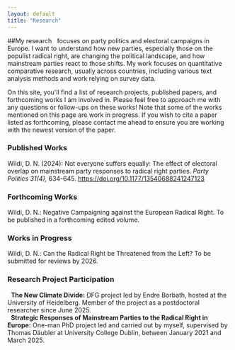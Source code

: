 ```yaml
---
layout: default
title: "Research"
---
```


##My research 
&nbsp; focuses on party politics and electoral campaigns in Europe. I want to understand how new parties, especially those on the populist radical right, are changing the political landscape, and how mainstream parties react to those shifts. My work focuses on quantitative comparative research, usually across countries, including various text analysis methods and work relying on survey data.

On this site, you'll find a list of research projects, published papers, and forthcoming works I am involved in. Please feel free to approach me with any questions or follow-ups on these works!
Note that some of the works mentioned on this page are work in progress. If you wish to cite a paper listed as forthcoming, please contact me ahead to ensure you are working with the newest version of the paper.

### Published Works
Wildi, D. N. (2024): Not everyone suffers equally: The effect of electoral overlap on mainstream party responses to radical right parties. *Party Politics 31(4),* 634-645. https://doi.org/10.1177/13540688241247123

### Forthcoming Works
Wildi, D. N.: Negative Campaigning against the European Radical Right. To be published in a forthcoming edited volume.

### Works in Progress
Wildi, D. N.: Can the Radical Right be Threatened from the Left? To be submitted for reviews by 2026.

### Research Project Participation

&nbsp; **The New Climate Divide:** DFG project led by Endre Borbath, hosted at the University of Heidelberg. Member of the project as a postdoctoral researcher since June 2025.  
&nbsp; **Strategic Responses of Mainstream Parties to the Radical Right in Europe:** One-man PhD project led and carried out by myself, supervised by Thomas Däubler at University College Dublin, between January 2021 and March 2025.
